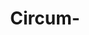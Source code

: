 ---
title: "Circum-"
description: "Circum-"
layout: shop
keywords:
  - 美食競賽
  - 台灣美食
  - 美食精選
datePublished: "2025-06-30"
dateModified: "2025-07-07"
city: "台北市"
district: "中山區"
address: "台北市中山區中山北路二段39巷3號Regent Galleria B2麗晶精品 B2B2"
phone: "0225816575"
geo: "25.05416178477979, 121.52531790867282"
google_map: "https://maps.app.goo.gl/6RSqBDYvjGMZRUK5A"
footinder: "https://footinder.com.tw/%e5%8f%b0%e5%8c%97%e5%b8%82%e4%b8%ad%e5%b1%b1%e5%8d%80/362195/"
official: "https://www.facebook.com/Circumhyphen/"
award:
  - name: "500盤"
    year: "2024"
    entries:
      - dishes:
          - "一抹紅"

---
